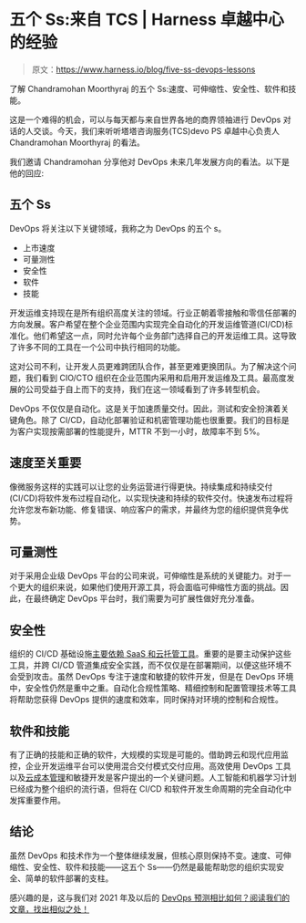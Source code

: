 # 五个 Ss:来自 TCS | Harness 卓越中心的经验

> 原文：<https://www.harness.io/blog/five-ss-devops-lessons>

了解 Chandramohan Moorthyraj 的五个 Ss:速度、可伸缩性、安全性、软件和技能。

这是一个难得的机会，可以与每天都与来自世界各地的商界领袖进行 DevOps 对话的人交谈。今天，我们来听听塔塔咨询服务(TCS)devo PS 卓越中心负责人 Chandramohan Moorthyraj 的看法。

我们邀请 Chandramohan 分享他对 DevOps 未来几年发展方向的看法。以下是他的回应:

## 五个 Ss

DevOps 将关注以下关键领域，我称之为 DevOps 的五个 s。

*   上市速度
*   可量测性
*   安全性
*   软件
*   技能

开发运维支持现在是所有组织高度关注的领域。行业正朝着零接触和零信任部署的方向发展。客户希望在整个企业范围内实现完全自动化的开发运维管道(CI/CD)标准化。他们希望这一点，同时允许每个业务部门选择自己的开发运维工具。这导致了许多不同的工具在一个公司中执行相同的功能。

这对公司不利，让开发人员更难跨团队合作，甚至更难更换团队。为了解决这个问题，我们看到 CIO/CTO 组织在企业范围内采用和启用开发运维及工具。最高度发展的公司受益于自上而下的支持，我们在这一领域看到了许多转型机会。

DevOps 不仅仅是自动化。这是关于加速质量交付。因此，测试和安全扮演着关键角色。除了 CI/CD，自动化部署验证和机密管理功能也很重要。我们的目标是为客户实现按需部署的性能提升，MTTR 不到一小时，故障率不到 5%。

## 速度至关重要

像微服务这样的实践可以让您的业务运营进行得更快。持续集成和持续交付(CI/CD)将软件发布过程自动化，以实现快速和持续的软件交付。快速发布过程将允许您发布新功能、修复错误、响应客户的需求，并最终为您的组织提供竞争优势。

## 可量测性

对于采用企业级 DevOps 平台的公司来说，可伸缩性是系统的关键能力。对于一个更大的组织来说，如果他们使用开源工具，将会面临可伸缩性方面的挑战。因此，在最终确定 DevOps 平台时，我们需要为可扩展性做好充分准备。

## 安全性

组织的 CI/CD 基础设施[主要依赖 SaaS 和云托管工具](https://harness.io/blog/infrastructure-as-code/)。重要的是要主动保护这些工具，并跨 CI/CD 管道集成安全实践，而不仅仅是在部署期间，以便这些环境不会受到攻击。虽然 DevOps 专注于速度和敏捷的软件开发，但是在 DevOps 环境中，安全性仍然是重中之重。自动化合规性策略、精细控制和配置管理技术等工具将帮助您获得 DevOps 提供的速度和效率，同时保持对环境的控制和合规性。

## 软件和技能

有了正确的技能和正确的软件，大规模的实现是可能的。借助跨云和现代应用监控，企业开发运维平台可以使用混合交付模式交付应用。高效使用 DevOps 工具以及[云成本管理](https://harness.io/blog/reduce-cloud-costs/)和敏捷开发是客户提出的一个关键问题。人工智能和机器学习计划已经成为整个组织的流行语，但将在 CI/CD 和软件开发生命周期的完全自动化中发挥重要作用。

## 结论

虽然 DevOps 和技术作为一个整体继续发展，但核心原则保持不变。速度、可伸缩性、安全性、软件和技能——这五个 Ss——仍然是最能帮助您的组织实现安全、简单的软件部署的支柱。

感兴趣的是，这与我们对 2021 年及以后的 [DevOps 预测相比如何？阅读我们的文章，找出相似之处！](https://harness.io/blog/devops-predictions/)